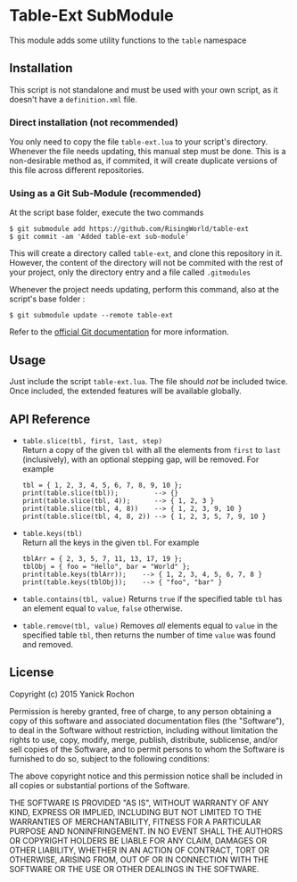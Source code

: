 # Table-Ext SubModule

This module adds some utility functions to the `table` namespace


## Installation

This script is not standalone and must be used with your own script, as it doesn't have a `definition.xml` file.


### Direct installation (not recommended)

You only need to copy the file `table-ext.lua` to your script's directory. Whenever the file needs updating, this manual step must be done. This is a non-desirable method as, if commited, it will create duplicate versions of this file across different repositories.


### Using as a Git Sub-Module (recommended)

At the script base folder, execute the two commands

```
$ git submodule add https://github.com/RisingWorld/table-ext
$ git commit -am 'Added table-ext sub-module'
```

This will create a directory called `table-ext`, and clone this repository in it. However, the content of the directory will not be commited with the rest of your project, only the directory entry and a file called `.gitmodules` 

Whenever the project needs updating, perform this command, also at the script's base folder :

```
$ git submodule update --remote table-ext
```

Refer to the [official Git documentation](http://www.git-scm.com/book/en/v2/Git-Tools-Submodules) for more information.


## Usage

Just include the script `table-ext.lua`. The file should *not* be included twice. Once included, the extended features will be available globally.


## API Reference

* `table.slice(tbl, first, last, step)`  
  Return a copy of the given `tbl` with all the elements from `first` to `last` (inclusively), with an optional stepping gap, will be removed. For example  

  ```
  tbl = { 1, 2, 3, 4, 5, 6, 7, 8, 9, 10 };
  print(table.slice(tbl));         --> {}
  print(table.slice(tbl, 4));      --> { 1, 2, 3 }
  print(table.slice(tbl, 4, 8))    --> { 1, 2, 3, 9, 10 }
  print(table.slice(tbl, 4, 8, 2)) --> { 1, 2, 3, 5, 7, 9, 10 }
  ```
  
* `table.keys(tbl)`  
  Return all the keys in the given `tbl`. For example  
  
  ```
  tblArr = { 2, 3, 5, 7, 11, 13, 17, 19 };  
  tblObj = { foo = "Hello", bar = "World" };  
  print(table.keys(tblArr));    --> { 1, 2, 3, 4, 5, 6, 7, 8 }  
  print(table.keys(tblObj));    --> { "foo", "bar" }  
  ```
  
* `table.contains(tbl, value)`
  Returns `true` if the specified table `tbl` has an element equal to `value`, `false` otherwise.
* `table.remove(tbl, value)`
  Removes *all* elements equal to `value` in the specified table `tbl`, then returns the number of time `value` was found and removed.

## License

Copyright (c) 2015 Yanick Rochon

Permission is hereby granted, free of charge, to any person obtaining a copy of this software and associated documentation files (the "Software"), to deal in the Software without restriction, including without limitation the rights to use, copy, modify, merge, publish, distribute, sublicense, and/or sell copies of the Software, and to permit persons to whom the Software is furnished to do so, subject to the following conditions:

The above copyright notice and this permission notice shall be included in all copies or substantial portions of the Software.

THE SOFTWARE IS PROVIDED "AS IS", WITHOUT WARRANTY OF ANY KIND, EXPRESS OR IMPLIED, INCLUDING BUT NOT LIMITED TO THE WARRANTIES OF MERCHANTABILITY, FITNESS FOR A PARTICULAR PURPOSE AND NONINFRINGEMENT. IN NO EVENT SHALL THE AUTHORS OR COPYRIGHT HOLDERS BE LIABLE FOR ANY CLAIM, DAMAGES OR OTHER LIABILITY, WHETHER IN AN ACTION OF CONTRACT, TORT OR OTHERWISE, ARISING FROM, OUT OF OR IN CONNECTION WITH THE SOFTWARE OR THE USE OR OTHER DEALINGS IN THE SOFTWARE.
